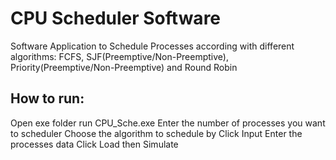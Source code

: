 # CPU Scheduler Software
Software Application to Schedule Processes according with different algorithms: FCFS, SJF(Preemptive/Non-Preemptive), Priority(Preemptive/Non-Preemptive) and Round Robin

## How to run:
Open exe folder
run CPU_Sche.exe
Enter the number of processes you want to scheduler
Choose the algorithm to schedule by
Click Input
Enter the processes data
Click Load then Simulate
